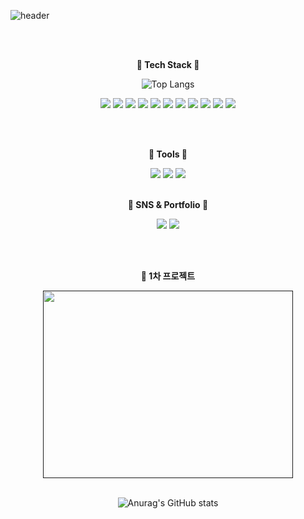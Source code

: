 

![header](https://capsule-render.vercel.app/api?type=waving&color=BDBDC8&height=150&section=header&text=hyungmin's%20GitHub&fontSize=50)

<div align="center">
<br /><br />


  
__:microscope: Tech Stack :microscope:__

![Top Langs](https://github-readme-stats.vercel.app/api/top-langs/?username=sy33002&layout=compact)
<br />


<img src="https://img.shields.io/badge/javaScript-F7DF1E?style=flat&logo=javascript&logoColor=black"/> <img src="https://img.shields.io/badge/HTML5-E34F26?style=flat&logo=html5&logoColor=white"/> <img src="https://img.shields.io/badge/css3-1572B6?style=flat&logo=css3&logoColor=white"/> <img src="https://img.shields.io/badge/vue.js-%234FC08D.svg?&style=for-the-badge&logo=vue.js&logoColor=white" /> 
<img src="https://img.shields.io/badge/java-%23007396.svg?&style=for-the-badge&logo=java&logoColor=white" />
<img src="https://img.shields.io/badge/spring-%236DB33F.svg?&style=for-the-badge&logo=spring&logoColor=white" />
<img src="https://img.shields.io/badge/django-%23092E20.svg?&style=for-the-badge&logo=django&logoColor=white" />
<img src="https://img.shields.io/badge/bootstrap-7952B3?style=flat&logo=bootstrap&logoColor=white"/>
<img src="https://img.shields.io/badge/c-A8B9CC?style=flat&logo=C&logoColor=white"/>
<img src="https://img.shields.io/badge/python-3776AB?style=flat&logo=python&logoColor=white"/>
<img src="https://img.shields.io/badge/mysql-4479A1?style=flat&logo=mysql&logoColor=white"/>

<br />
<br />

__:wrench: Tools :wrench:__

<img src="https://img.shields.io/badge/github-181717?style=flat&logo=github&logoColor=white"/> <img src="https://img.shields.io/badge/Visual Studio Code-007ACC?style=flat&logo=visualstudiocode&logoColor=white"/> <img src="https://img.shields.io/badge/figma-F24E1E?style=flat&logo=figma&logoColor=white"/>
<br /><br />

__:low_brightness: SNS & Portfolio :low_brightness:__

<a href='https://jihyungk.tistory.com/'><img src="https://img.shields.io/badge/tistory-000000?style=flat&logo=tistory&logoColor=white"/></a> <a href="https://prickly-comet-aed.notion.site/4a1591384ba44ab1af31adbea38fb36c?pvs=4"><img src="https://img.shields.io/badge/notion-000000?style=flat&logo=notion&logoColor=white"/> </a>

<br />
<br />

__:memo: 1차 프로젝트__

<a href=""><img src="" width=400 height=300> </a>
<br /><br />


![Anurag's GitHub stats](https://github-readme-stats.vercel.app/api?username=hyyoom&show_icons=true&theme=rose)

</div>

